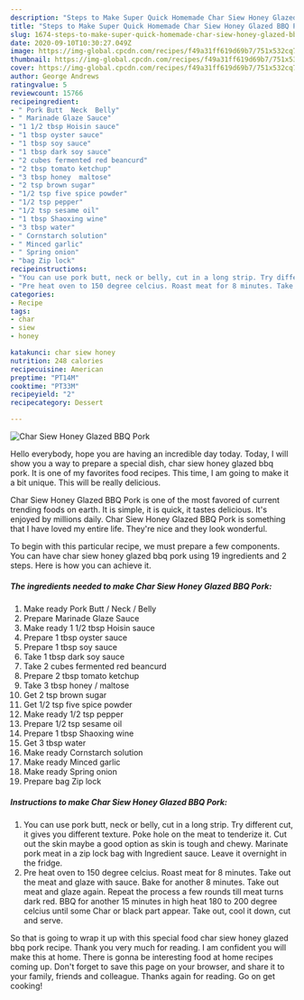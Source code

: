 ```yaml
---
description: "Steps to Make Super Quick Homemade Char Siew Honey Glazed BBQ Pork"
title: "Steps to Make Super Quick Homemade Char Siew Honey Glazed BBQ Pork"
slug: 1674-steps-to-make-super-quick-homemade-char-siew-honey-glazed-bbq-pork
date: 2020-09-10T10:30:27.049Z
image: https://img-global.cpcdn.com/recipes/f49a31ff619d69b7/751x532cq70/char-siew-honey-glazed-bbq-pork-recipe-main-photo.jpg
thumbnail: https://img-global.cpcdn.com/recipes/f49a31ff619d69b7/751x532cq70/char-siew-honey-glazed-bbq-pork-recipe-main-photo.jpg
cover: https://img-global.cpcdn.com/recipes/f49a31ff619d69b7/751x532cq70/char-siew-honey-glazed-bbq-pork-recipe-main-photo.jpg
author: George Andrews
ratingvalue: 5
reviewcount: 15766
recipeingredient:
- " Pork Butt  Neck  Belly"
- " Marinade Glaze Sauce"
- "1 1/2 tbsp Hoisin sauce"
- "1 tbsp oyster sauce"
- "1 tbsp soy sauce"
- "1 tbsp dark soy sauce"
- "2 cubes fermented red beancurd"
- "2 tbsp tomato ketchup"
- "3 tbsp honey  maltose"
- "2 tsp brown sugar"
- "1/2 tsp five spice powder"
- "1/2 tsp pepper"
- "1/2 tsp sesame oil"
- "1 tbsp Shaoxing wine"
- "3 tbsp water"
- " Cornstarch solution"
- " Minced garlic"
- " Spring onion"
- "bag Zip lock"
recipeinstructions:
- "You can use pork butt, neck or belly, cut in a long strip. Try different cut, it gives you different texture. Poke hole on the meat to tenderize it. Cut out the skin maybe a good option as skin is tough and chewy. Marinate pork meat in a zip lock bag with Ingredient sauce. Leave it overnight in the fridge."
- "Pre heat oven to 150 degree celcius. Roast meat for 8 minutes. Take out the meat and glaze with sauce. Bake for another 8 minutes. Take out meat and glaze again. Repeat the process a few rounds till meat turns dark red. BBQ for another 15 minutes in high heat 180 to 200 degree celcius until some Char or black part appear. Take out, cool it down, cut and serve."
categories:
- Recipe
tags:
- char
- siew
- honey

katakunci: char siew honey 
nutrition: 248 calories
recipecuisine: American
preptime: "PT14M"
cooktime: "PT33M"
recipeyield: "2"
recipecategory: Dessert

---
```



![Char Siew Honey Glazed BBQ Pork](https://img-global.cpcdn.com/recipes/f49a31ff619d69b7/751x532cq70/char-siew-honey-glazed-bbq-pork-recipe-main-photo.jpg)

Hello everybody, hope you are having an incredible day today. Today, I will show you a way to prepare a special dish, char siew honey glazed bbq pork. It is one of my favorites food recipes. This time, I am going to make it a bit unique. This will be really delicious.



Char Siew Honey Glazed BBQ Pork is one of the most favored of current trending foods on earth. It is simple, it is quick, it tastes delicious. It's enjoyed by millions daily. Char Siew Honey Glazed BBQ Pork is something that I have loved my entire life. They're nice and they look wonderful.


To begin with this particular recipe, we must prepare a few components. You can have char siew honey glazed bbq pork using 19 ingredients and 2 steps. Here is how you can achieve it.

<!--inarticleads1-->

##### The ingredients needed to make Char Siew Honey Glazed BBQ Pork:

1. Make ready  Pork Butt / Neck / Belly
1. Prepare  Marinade Glaze Sauce
1. Make ready 1 1/2 tbsp Hoisin sauce
1. Prepare 1 tbsp oyster sauce
1. Prepare 1 tbsp soy sauce
1. Take 1 tbsp dark soy sauce
1. Take 2 cubes fermented red beancurd
1. Prepare 2 tbsp tomato ketchup
1. Take 3 tbsp honey / maltose
1. Get 2 tsp brown sugar
1. Get 1/2 tsp five spice powder
1. Make ready 1/2 tsp pepper
1. Prepare 1/2 tsp sesame oil
1. Prepare 1 tbsp Shaoxing wine
1. Get 3 tbsp water
1. Make ready  Cornstarch solution
1. Make ready  Minced garlic
1. Make ready  Spring onion
1. Prepare bag Zip lock




<!--inarticleads2-->

##### Instructions to make Char Siew Honey Glazed BBQ Pork:

1. You can use pork butt, neck or belly, cut in a long strip. Try different cut, it gives you different texture. Poke hole on the meat to tenderize it. Cut out the skin maybe a good option as skin is tough and chewy. Marinate pork meat in a zip lock bag with Ingredient sauce. Leave it overnight in the fridge.
1. Pre heat oven to 150 degree celcius. Roast meat for 8 minutes. Take out the meat and glaze with sauce. Bake for another 8 minutes. Take out meat and glaze again. Repeat the process a few rounds till meat turns dark red. BBQ for another 15 minutes in high heat 180 to 200 degree celcius until some Char or black part appear. Take out, cool it down, cut and serve.




So that is going to wrap it up with this special food char siew honey glazed bbq pork recipe. Thank you very much for reading. I am confident you will make this at home. There is gonna be interesting food at home recipes coming up. Don't forget to save this page on your browser, and share it to your family, friends and colleague. Thanks again for reading. Go on get cooking!
